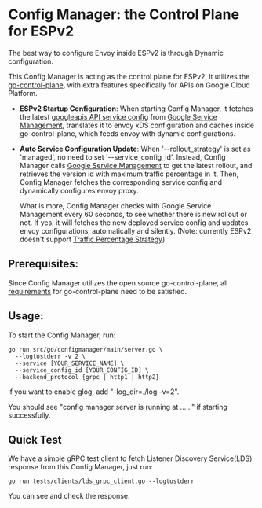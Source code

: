 # Config Manager: the Control Plane for ESPv2

The best way to configure Envoy inside ESPv2 is through Dynamic
configuration.

This Config Manager is acting as the control plane for ESPv2, it utilizes
the [go-control-plane](https://github.com/envoyproxy/go-control-plane), with
extra features specifically for APIs on Google Cloud Platform.

*   **ESPv2 Startup Configuration**: When starting Config Manager, it
    fetches the latest
    [googleapis API service config](https://github.com/googleapis/api-common-protos/blob/master/google/api/service.proto)
    from
    [Google Service Management](https://cloud.google.com/service-infrastructure/docs/service-management/getting-started),
    translates it to envoy xDS configuration and caches inside go-control-plane,
    which feeds envoy with dynamic configurations.

*   **Auto Service Configuration Update**: When '--rollout_strategy' is set as
    'managed', no need to set '--service_config_id'. Instead, Config Manager calls
    [Google Service Management](https://cloud.google.com/service-infrastructure/docs/service-management/getting-started) to get the latest rollout, and retrieves
    the version id with maximum traffic percentage in it. Then, Config Manager
    fetches the corresponding service config and dynamically configures envoy proxy.

    What is more, Config Manager checks with Google Service Management every 60
    seconds, to see whether there is new rollout or not. If yes, it will
    fetches the new deployed service config and updates envoy configurations,
    automatically and silently.
    (Note: currently ESPv2 doesn't support
    [Traffic Percentage Strategy](https://github.com/googleapis/googleapis/blob/master/google/api/servicemanagement/v1/resources.proto#L227))

## Prerequisites:

Since Config Manager utilizes the open source go-control-plane, all
[requirements](https://github.com/envoyproxy/go-control-plane#requirements) for
go-control-plane need to be satisfied.

## Usage:

To start the Config Manager, run:

```shell
go run src/go/configmanager/main/server.go \
  --logtostderr -v 2 \
  --service [YOUR_SERVICE_NAME] \
  --service_config_id [YOUR_CONFIG_ID] \
  --backend_protocol {grpc | http1 | http2}
```

if you want to enable glog, add "-log_dir=./log -v=2".

You should see "config manager server is running at ......" if starting
successfully.

## Quick Test

We have a simple gRPC test client to fetch Listener Discovery Service(LDS)
response from this Config Manager, just run:

```shell
go run tests/clients/lds_grpc_client.go --logtostderr
```

You can see and check the response.
